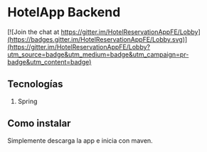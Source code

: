 # HotelApp Backend

[![Join the chat at https://gitter.im/HotelReservationAppFE/Lobby](https://badges.gitter.im/HotelReservationAppFE/Lobby.svg)](https://gitter.im/HotelReservationAppFE/Lobby?utm_source=badge&utm_medium=badge&utm_campaign=pr-badge&utm_content=badge)

## Tecnologías

1. Spring

## Como instalar
Simplemente descarga la app e inicia con maven.
